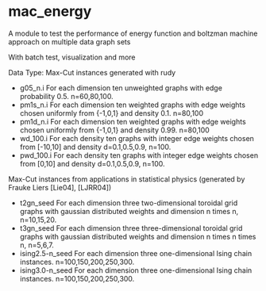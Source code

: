 # mac_energy
A module to test the performance of energy function and boltzman machine approach on multiple data graph sets

With batch test, visualization and more

Data Type:
Max-Cut instances generated with rudy

* g05_n.i For each dimension ten unweighted graphs with edge probability 0.5. n=60,80,100.
* pm1s_n.i For each dimension ten weighted graphs with edge weights chosen uniformly from {-1,0,1} and density 0.1. n=80,100
* pm1d_n.i For each dimension ten weighted graphs with edge weights chosen uniformly from {-1,0,1} and density 0.99. n=80,100
* wd_100.i For each density ten graphs with integer edge weights chosen from [-10,10] and density d=0.1,0.5,0.9, n=100.
* pwd_100.i For each density ten graphs with integer edge weights chosen from [0,10] and density d=0.1,0.5,0.9, n=100.

Max-Cut instances from applications in statistical physics (generated by Frauke Liers [Lie04], [LJRR04])

* t2gn_seed For each dimension three two-dimensional toroidal grid graphs with gaussian distributed weights and dimension n times n, n=10,15,20.
* t3gn_seed For each dimension three three-dimensional toroidal grid graphs with gaussian distributed weights and dimension n times n times n, n=5,6,7.
* ising2.5-n_seed For each dimension three one-dimensional Ising chain instances. n=100,150,200,250,300.
* ising3.0-n_seed For each dimension three one-dimensional Ising chain instances. n=100,150,200,250,300.
